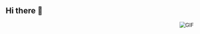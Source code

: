 ## Hi there 👋

<img align="right" alt="GIF" src="[https://media.giphy.com/media/13HgwGsXF0aiGY/giphy.gif](https://media1.giphy.com/media/VwDIQURnPytzTMaV7D/giphy.gif?cid=6c09b952h66b3axk6ze4skxynnf85gu23bwu4oh7n4mimbch&ep=v1_internal_gif_by_id&rid=giphy.gif&ct=g)" />
